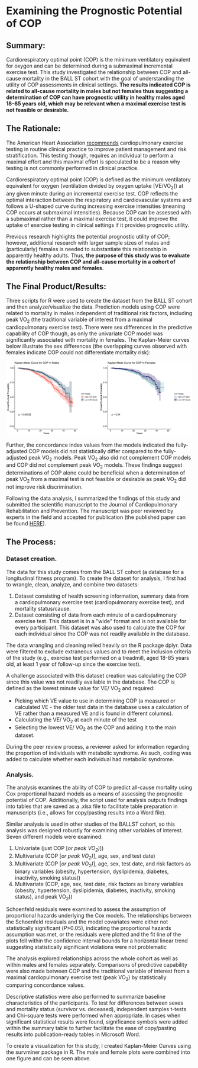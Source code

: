 # Examining the Prognostic Potential of COP

## Summary:
Cardiorespiratory optimal point (COP) is the minimum ventilatory equivalent for oxygen and can be determined during a submaximal incremental exercise test. This study investigated the relationship between COP and all-cause mortality in the BALL ST cohort with the goal of understanding the utility of COP assessments in clinical settings. **The results indicated COP is related to all-cause mortality in males but not females thus suggesting a determination of COP can have prognostic utility in healthy males aged 18–85 years old, which may be relevant when a maximal exercise test is not feasible or desirable.**

## The Rationale:
The American Heart Association [recommends]( https://pubmed.ncbi.nlm.nih.gov/27881567/) cardiopulmonary exercise testing in routine clinical practice to improve patient management and risk stratification. This testing though, requires an individual to perform a maximal effort and this maximal effort is speculated to be a reason why testing is not commonly performed in clinical practice.

Cardiorespiratory optimal point (COP) is defined as the minimum ventilatory equivalent for oxygen (ventilation divided by oxygen uptake [VE/VO<sub>2</sub>]) at any given minute during an incremental exercise test. COP reflects the optimal interaction between the respiratory and cardiovascular systems and follows a U-shaped curve during increasing exercise intensities (meaning COP occurs at submaximal intensities). Because COP can be assessed with a submaximal rather than a maximal exercise test, it could improve the uptake of exercise testing in clinical settings if it provides prognostic utility. 

Previous research highlights the potential prognostic utility of COP; however, additional research with larger sample sizes of males and (particularly) females is needed to substantiate this relationship in apparently healthy adults. Thus, **the purpose of this study was to evaluate the relationship between COP and all-cause mortality in a cohort of apparently healthy males and females.**


## The Final Product/Results:
Three scripts for R were used to create the dataset from the BALL ST cohort and then analyze/visualize the data. Prediction models using COP were related to mortality in males independent of traditional risk factors, including peak VO<sub>2</sub> (the traditional variable of interest from a maximal cardiopulmonary exercise test). There were sex differences in the predictive capability of COP though, as only the univariate COP model was significantly associated with mortality in females. The Kaplan-Meier curves below illustrate the sex differences (the overlapping curves observed with females indicate COP could not differentiate mortality risk):

 ![Kaplan_Plot](images/km_plot.png)

Further, the concordance index values from the models indicated the fully-adjusted COP models did not statistically differ compared to the fully-adjusted peak VO<sub>2</sub> models. Peak VO<sub>2</sub> also did not complement COP models and COP did not complement peak VO<sub>2</sub> models. These findings suggest determinations of COP alone could be beneficial when a determination of peak VO<sub>2</sub> from a maximal test is not feasible or desirable as peak VO<sub>2</sub> did not improve risk discrimination.

Following the data analysis, I summarized the findings of this study and submitted the scientific manuscript to the Journal of Cardiopulmonary Rehabilitation and Prevention. The manuscript was peer reviewed by experts in the field and accepted for publication (the published paper can be found [HERE](https://journals.lww.com/jcrjournal/Fulltext/9900/Cardiorespiratory_Optimal_Point_Is_a_Submaximal.21.aspx)). 

## The Process:
### Dataset creation.
The data for this study comes from the BALL ST cohort (a database for a longitudinal fitness program). To create the dataset for analysis, I first had to wrangle, clean, analyze, and combine two datasets:
1) Dataset consisting of health screening information, summary data from a cardiopulmonary exercise test (cardiopulmonary exercise test), and mortality status/cause.
2) Dataset consisting of data from each minute of a cardiopulmonary exercise test. This dataset is in a "wide" format and is not available for every participant. This dataset was also used to calculate the COP for each individual since the COP was not readily available in the database.

The data wrangling and cleaning relied heavily on the R package dplyr. Data were filtered to exclude extraneous values and to meet the inclusion criteria of the study (e.g., exercise test performed on a treadmill, aged 18-85 years old, at least 1 year of follow-up since the exercise test). 

A challenge associated with this dataset creation was calculating the COP since this value was not readily available in the database. The COP is defined as the lowest minute value for VE/ VO<sub>2</sub> and required:
- Picking which VE value to use in determining COP (a measured or calculated VE - the older test data in the database uses a calculation of VE rather than a measured VE and is found in different columns).
- Calculating the VE/ VO<sub>2</sub> at each minute of the test
- Selecting the lowest VE/ VO<sub>2</sub> as the COP and adding it to the main dataset.

During the peer review process, a reviewer asked for information regarding the proportion of individuals with metabolic syndrome. As such, coding was added to calculate whether each individual had metabolic syndrome.


### Analysis.
The analysis examines the ability of COP to predict all-cause mortality using Cox proportional hazard models as a means of assessing the prognostic potential of COP. Additionally, the script used for analysis outputs findings into tables that are saved as a .xlsx file to facilitate table preparation in manuscripts (i.e., allows for copy/pasting results into a Word file).

Similar analysis is used in other studies of the BALLST cohort, so this analysis was designed robustly for examining other variables of interest. Seven different models were examined:
1) Univariate (just COP [_or peak VO<sub>2</sub>)_])
2) Multivariate (COP [_or peak VO<sub>2</sub>)_], age, sex, and test date)
3) Multivariate (COP [_or peak VO<sub>2</sub>)_], age, sex, test date, and risk factors as binary variables (obesity, hypertension, dyslipidemia, diabetes, inactivity, smoking status))
4) Multivariate (COP, age, sex, test date, risk factors as binary variables (obesity, hypertension, dyslipidemia, diabetes, inactivity, smoking status), and peak VO<sub>2</sub>))

Schoenfeld residuals were examined to assess the assumption of proportional hazards underlying the Cox models. The relationships between the Schoenfeld residuals and the model covariates were either not statistically significant (_P_>0.05), indicating the proportional hazards assumption was met, or the residuals were plotted and the fit line of the plots fell within the confidence interval bounds for a horizontal linear trend suggesting statistically significant violations were not problematic

The analysis explored relationships across the whole cohort as well as within males and females separately. Comparisons of predictive capability were also made between COP and the traditional variable of interest from a maximal cardiopulmonary exercise test (peak VO<sub>2</sub>) by statistically comparing concordance values.

Descriptive statistics were also performed to summarize baseline characteristics of the participants. To test for differences between sexes and mortality status (survivor vs. deceased), independent samples t-tests and Chi-square tests were performed when appropriate. In cases when significant statistical results were found, significance symbols were added within the summary table to further facilitate the ease of copy/pasting results into publication-ready tables in Microsoft Word.

To create a visualization for this study, I created Kaplan-Meier Curves using the survminer package in R. The male and female plots were combined into one figure and can be seen above.
